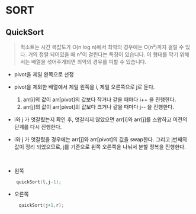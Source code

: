 # SORT

## QuickSort

> 퀵소트는 시간 복잡도가 O(n log n)에서 최악의 경우에는 O(n²)까지 걸릴 수 있다.
> 거의 정렬 되어있을 때 n²이 걸린다는 특징이 있습니다. 이 형태를 막기 위해서는 배열을 섞어주게되면
> 최악의 경우를 피할 수 있습니다.


* pivot을 제일 왼쪽으로 선정
* pivot을 제외한 배열에서 제일 왼쪽을 i, 제일 오른쪽으로 j로 둔다.
    1. arr[i]의 값이 arr[pivot]의 값보다 작거나 같을 때마다 i++ 을 진행한다.
    2. arr[j]의 값이 arr[pivot]의 값보다 크거나 같을 때마다 j-- 을 진행한다.

* i와 j 가 엇갈렸는지 확인 후, 엇갈리지 않았으면 arr[i]와 arr[j]를 스왑하고 이전의 단계를 다시 진행한다.
* i와 j 가 엇갈렸을 경우에는 arr[j]와 arr[pivot]의 값을 swap한다. 그리고 j번째의 값이 정리 되었으므로, 
  j를 기준으로 왼쪽 오른쪽을 나눠서 분할 정복을 진행한다.

<BR>

* 왼쪽
```c++ 
    quickSort(l,j-1); 
```
* 오른쪽
```c++ 
     quickSort(j+1,r);
```